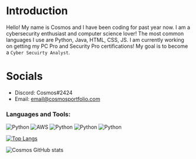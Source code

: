 

# Introduction 

Hello! My name is Cosmos and I have been coding for past year now. I am a cybersecurity enthusiast and computer science lover! The most common languages I use are Python, Java, HTML, CSS, JS. I am currently working on getting my PC Pro and Security Pro certifications! My goal is to become a `Cyber Secuirty Analyst`.
# Socials 
- Discord: Cosmos#2424
- Email: email@cosmosportfolio.com
### Languages and Tools:
  <img alt="Python" src="https://img.shields.io/badge/Python-282a35?style=for-the-badge&logo=pythonlogoColor=282a35&labelColor=0F58FF" />
  <img alt="AWS" src="https://img.shields.io/badge/AWS-282a35?style=for-the-badge&logo=awslogoColor=282a35&labelColor=0F58FF" />
  <img alt="Python" src="https://img.shields.io/badge/Python-282a35?style=for-the-badge&logo=pythonlogoColor=282a35&labelColor=0F58FF" />
  <img alt="Python" src="https://img.shields.io/badge/Python-282a35?style=for-the-badge&logo=pythonlogoColor=282a35&labelColor=0F58FF" />
  <img alt="Python" src="https://img.shields.io/badge/Python-282a35?style=for-the-badge&logo=pythonlogoColor=282a35&labelColor=0F58FF" />

[![Top Langs](https://github-readme-stats.vercel.app/api/top-langs/?username=CyberCosmos24&layout=compact)](https://github.com/CyberCosmos24/github-readme-stats)


![Cosmos GitHub stats](https://github-readme-stats.vercel.app/api?username=CyberCosmos24&show_icons=true&theme=default)

